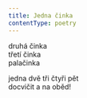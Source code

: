 ```yaml
---
title: Jedna činka
contentType: poetry
---
```


<section>

druhá činka  
třetí činka  
palačinka

jedna dvě tři čtyři pět  
docvičit a na oběd!

</section>
